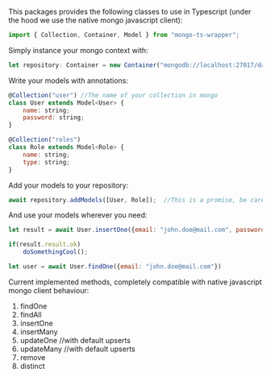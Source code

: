 This packages provides the following classes to use in Typescript (under the hood we use the native mongo javascript client):

```javascript
import { Collection, Container, Model } from "mongo-ts-wrapper";
```

Simply instance your mongo context with:

```javascript
let repository: Container = new Container("mongodb://localhost:27017/database"); //Use your database uri
```

Write your models with annotations:

```javascript
@Collection("user") //The name of your collection in mongo
class User extends Model<User> {
    name: string;
    password: string;
}

@Collection("roles")
class Role extends Model<Role> {
    name: string;
    type: string;
}
```

Add your models to your repository:

```javascript
await repository.addModels([User, Role]);  //This is a promise, be careful!
```

And use your models wherever you need:

```javascript
let result = await User.insertOne({email: "john.doe@mail.com", password: "123"});  //This is a promise

if(result.result.ok)
	doSomethingCool();

let user = await User.findOne({email: "john.doe@mail.com"})
```

Current implemented methods, completely compatible with native javascript mongo client behaviour:

1.  findOne
2.  findAll
3.  insertOne
4.  insertMany
5.  updateOne //with default upserts
6.  updateMany //with default upserts
7.  remove
8.  distinct
